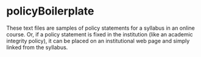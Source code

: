 policyBoilerplate
=================
These text files are samples of policy statements for a syllabus in an online course. Or, if a policy statement is fixed in the institution (like an academic integrity policy), it can be placed on an institutional web page and simply linked from the syllabus.